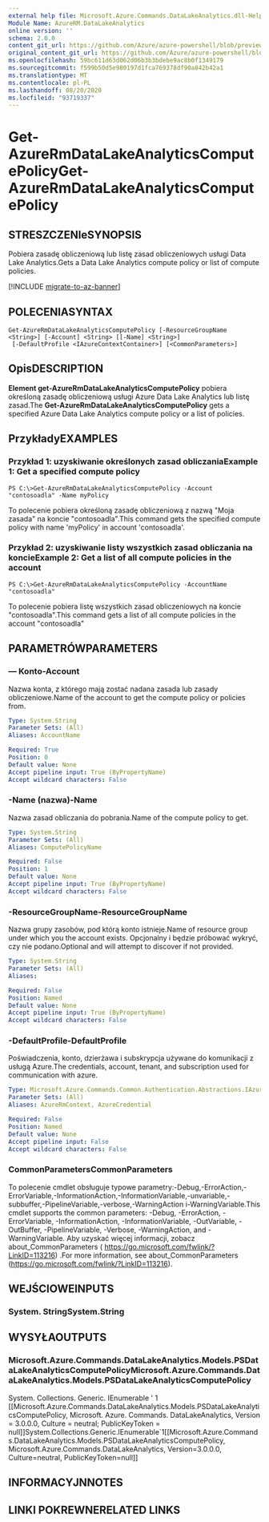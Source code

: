```yaml
---
external help file: Microsoft.Azure.Commands.DataLakeAnalytics.dll-Help.xml
Module Name: AzureRM.DataLakeAnalytics
online version: ''
schema: 2.0.0
content_git_url: https://github.com/Azure/azure-powershell/blob/preview/src/ResourceManager/DataLakeAnalytics/Commands.DataLakeAnalytics/help/Get-AzureRmDataLakeAnalyticsComputePolicy.md
original_content_git_url: https://github.com/Azure/azure-powershell/blob/preview/src/ResourceManager/DataLakeAnalytics/Commands.DataLakeAnalytics/help/Get-AzureRmDataLakeAnalyticsComputePolicy.md
ms.openlocfilehash: 59bc611d63d062d06b3b3bdebe9ac8b0f1349179
ms.sourcegitcommit: f599b50d5e980197d1fca769378df90a842b42a1
ms.translationtype: MT
ms.contentlocale: pl-PL
ms.lasthandoff: 08/20/2020
ms.locfileid: "93719337"
---
```

# <span data-ttu-id="db594-101">Get-AzureRmDataLakeAnalyticsComputePolicy</span><span class="sxs-lookup"><span data-stu-id="db594-101">Get-AzureRmDataLakeAnalyticsComputePolicy</span></span>

## <span data-ttu-id="db594-102">STRESZCZENIe</span><span class="sxs-lookup"><span data-stu-id="db594-102">SYNOPSIS</span></span>
<span data-ttu-id="db594-103">Pobiera zasadę obliczeniową lub listę zasad obliczeniowych usługi Data Lake Analytics.</span><span class="sxs-lookup"><span data-stu-id="db594-103">Gets a Data Lake Analytics compute policy or list of compute policies.</span></span>

[!INCLUDE [migrate-to-az-banner](../../includes/migrate-to-az-banner.md)]

## <span data-ttu-id="db594-104">POLECENIA</span><span class="sxs-lookup"><span data-stu-id="db594-104">SYNTAX</span></span>

```
Get-AzureRmDataLakeAnalyticsComputePolicy [-ResourceGroupName <String>] [-Account] <String> [[-Name] <String>]
 [-DefaultProfile <IAzureContextContainer>] [<CommonParameters>]
```

## <span data-ttu-id="db594-105">Opis</span><span class="sxs-lookup"><span data-stu-id="db594-105">DESCRIPTION</span></span>
<span data-ttu-id="db594-106">**Element get-AzureRmDataLakeAnalyticsComputePolicy** pobiera określoną zasadę obliczeniową usługi Azure Data Lake Analytics lub listę zasad.</span><span class="sxs-lookup"><span data-stu-id="db594-106">The **Get-AzureRmDataLakeAnalyticsComputePolicy** gets a specified Azure Data Lake Analytics compute policy or a list of policies.</span></span>

## <span data-ttu-id="db594-107">Przykłady</span><span class="sxs-lookup"><span data-stu-id="db594-107">EXAMPLES</span></span>

### <span data-ttu-id="db594-108">Przykład 1: uzyskiwanie określonych zasad obliczania</span><span class="sxs-lookup"><span data-stu-id="db594-108">Example 1: Get a specified compute policy</span></span>
```
PS C:\>Get-AzureRmDataLakeAnalyticsComputePolicy -Account "contosoadla" -Name myPolicy
```

<span data-ttu-id="db594-109">To polecenie pobiera określoną zasadę obliczeniową z nazwą "Moja zasada" na koncie "contosoadla".</span><span class="sxs-lookup"><span data-stu-id="db594-109">This command gets the specified compute policy with name 'myPolicy' in account 'contosoadla'.</span></span>

### <span data-ttu-id="db594-110">Przykład 2: uzyskiwanie listy wszystkich zasad obliczania na koncie</span><span class="sxs-lookup"><span data-stu-id="db594-110">Example 2: Get a list of all compute policies in the account</span></span>
```
PS C:\>Get-AzureRmDataLakeAnalyticsComputePolicy -AccountName "contosoadla"
```

<span data-ttu-id="db594-111">To polecenie pobiera listę wszystkich zasad obliczeniowych na koncie "contosoadla".</span><span class="sxs-lookup"><span data-stu-id="db594-111">This command gets a list of all compute policies in the account "contosoadla"</span></span>

## <span data-ttu-id="db594-112">PARAMETRÓW</span><span class="sxs-lookup"><span data-stu-id="db594-112">PARAMETERS</span></span>

### <span data-ttu-id="db594-113">— Konto</span><span class="sxs-lookup"><span data-stu-id="db594-113">-Account</span></span>
<span data-ttu-id="db594-114">Nazwa konta, z którego mają zostać nadana zasada lub zasady obliczeniowe.</span><span class="sxs-lookup"><span data-stu-id="db594-114">Name of the account to get the compute policy or policies from.</span></span>

```yaml
Type: System.String
Parameter Sets: (All)
Aliases: AccountName

Required: True
Position: 0
Default value: None
Accept pipeline input: True (ByPropertyName)
Accept wildcard characters: False
```

### <span data-ttu-id="db594-115">-Name (nazwa)</span><span class="sxs-lookup"><span data-stu-id="db594-115">-Name</span></span>
<span data-ttu-id="db594-116">Nazwa zasad obliczania do pobrania.</span><span class="sxs-lookup"><span data-stu-id="db594-116">Name of the compute policy to get.</span></span>

```yaml
Type: System.String
Parameter Sets: (All)
Aliases: ComputePolicyName

Required: False
Position: 1
Default value: None
Accept pipeline input: True (ByPropertyName)
Accept wildcard characters: False
```

### <span data-ttu-id="db594-117">-ResourceGroupName</span><span class="sxs-lookup"><span data-stu-id="db594-117">-ResourceGroupName</span></span>
<span data-ttu-id="db594-118">Nazwa grupy zasobów, pod którą konto istnieje.</span><span class="sxs-lookup"><span data-stu-id="db594-118">Name of resource group under which you the account exists.</span></span>
<span data-ttu-id="db594-119">Opcjonalny i będzie próbować wykryć, czy nie podano.</span><span class="sxs-lookup"><span data-stu-id="db594-119">Optional and will attempt to discover if not provided.</span></span>

```yaml
Type: System.String
Parameter Sets: (All)
Aliases: 

Required: False
Position: Named
Default value: None
Accept pipeline input: True (ByPropertyName)
Accept wildcard characters: False
```

### <span data-ttu-id="db594-120">-DefaultProfile</span><span class="sxs-lookup"><span data-stu-id="db594-120">-DefaultProfile</span></span>
<span data-ttu-id="db594-121">Poświadczenia, konto, dzierżawa i subskrypcja używane do komunikacji z usługą Azure.</span><span class="sxs-lookup"><span data-stu-id="db594-121">The credentials, account, tenant, and subscription used for communication with azure.</span></span>

```yaml
Type: Microsoft.Azure.Commands.Common.Authentication.Abstractions.IAzureContextContainer
Parameter Sets: (All)
Aliases: AzureRmContext, AzureCredential

Required: False
Position: Named
Default value: None
Accept pipeline input: False
Accept wildcard characters: False
```

### <span data-ttu-id="db594-122">CommonParameters</span><span class="sxs-lookup"><span data-stu-id="db594-122">CommonParameters</span></span>
<span data-ttu-id="db594-123">To polecenie cmdlet obsługuje typowe parametry:-Debug,-ErrorAction,-ErrorVariable,-InformationAction,-InformationVariable,-unvariable,-subbuffer,-PipelineVariable,-verbose,-WarningAction i-WarningVariable.</span><span class="sxs-lookup"><span data-stu-id="db594-123">This cmdlet supports the common parameters: -Debug, -ErrorAction, -ErrorVariable, -InformationAction, -InformationVariable, -OutVariable, -OutBuffer, -PipelineVariable, -Verbose, -WarningAction, and -WarningVariable.</span></span> <span data-ttu-id="db594-124">Aby uzyskać więcej informacji, zobacz about_CommonParameters ( https://go.microsoft.com/fwlink/?LinkID=113216) .</span><span class="sxs-lookup"><span data-stu-id="db594-124">For more information, see about_CommonParameters (https://go.microsoft.com/fwlink/?LinkID=113216).</span></span>

## <span data-ttu-id="db594-125">WEJŚCIOWE</span><span class="sxs-lookup"><span data-stu-id="db594-125">INPUTS</span></span>

### <span data-ttu-id="db594-126">System. String</span><span class="sxs-lookup"><span data-stu-id="db594-126">System.String</span></span>

## <span data-ttu-id="db594-127">WYSYŁA</span><span class="sxs-lookup"><span data-stu-id="db594-127">OUTPUTS</span></span>

### <span data-ttu-id="db594-128">Microsoft.Azure.Commands.DataLakeAnalytics.Models.PSDataLakeAnalyticsComputePolicy</span><span class="sxs-lookup"><span data-stu-id="db594-128">Microsoft.Azure.Commands.DataLakeAnalytics.Models.PSDataLakeAnalyticsComputePolicy</span></span>
<span data-ttu-id="db594-129">System. Collections. Generic. IEnumerable ' 1 [[Microsoft.Azure.Commands.DataLakeAnalytics.Models.PSDataLakeAnalyticsComputePolicy, Microsoft. Azure. Commands. DataLakeAnalytics, Version = 3.0.0.0, Culture = neutral; PublicKeyToken = null]]</span><span class="sxs-lookup"><span data-stu-id="db594-129">System.Collections.Generic.IEnumerable\`1[[Microsoft.Azure.Commands.DataLakeAnalytics.Models.PSDataLakeAnalyticsComputePolicy, Microsoft.Azure.Commands.DataLakeAnalytics, Version=3.0.0.0, Culture=neutral, PublicKeyToken=null]]</span></span>

## <span data-ttu-id="db594-130">INFORMACYJN</span><span class="sxs-lookup"><span data-stu-id="db594-130">NOTES</span></span>

## <span data-ttu-id="db594-131">LINKI POKREWNE</span><span class="sxs-lookup"><span data-stu-id="db594-131">RELATED LINKS</span></span>


